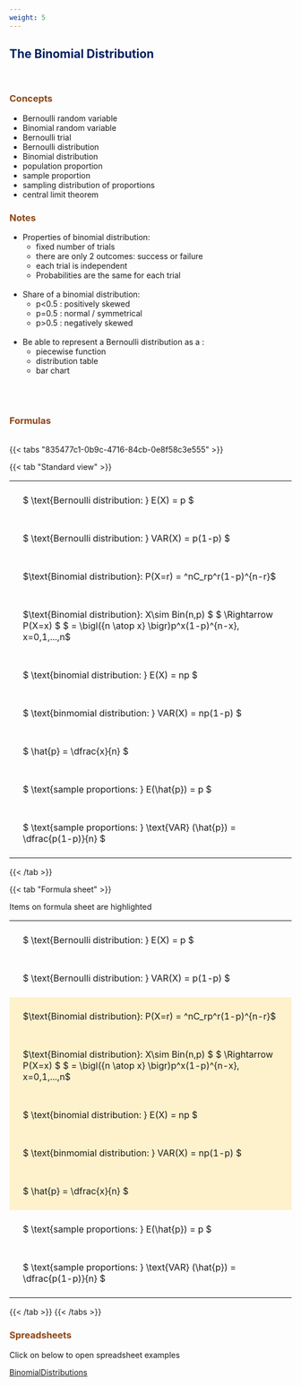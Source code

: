 ```yaml
---
weight: 5
---
```


## <span style="color:RGB(0,32,96"> The Binomial Distribution </span> 
<br>

### <span style="color:RGB(139,69,19)"> Concepts  </span>


* Bernoulli random variable
* Binomial random variable
* Bernoulli trial
* Bernoulli distribution
* Binomial distribution
* population proportion
* sample proportion
* sampling distribution of proportions
* central limit theorem


### <span style="color:RGB(139,69,19)">  Notes </span>


* Properties of binomial distribution:
    * fixed number of trials
    * there are only 2 outcomes: success or failure
    * each trial is independent
    * Probabilities are the same for each trial
<BR><BR>
* Share of a binomial distribution:
    * p<0.5 : positively skewed
    * p=0.5 : normal / symmetrical
    * p>0.5 : negatively skewed
<BR><BR>
* Be able to represent a Bernoulli distribution as a :
    * piecewise function
    * distribution table
    * bar chart
<BR><BR>



<br>


###  <span style="color:RGB(139,69,19)"> Formulas </span>
<br>
{{< tabs "835477c1-0b9c-4716-84cb-0e8f58c3e555" >}}

{{< tab "Standard view" >}}

<style type="text/css">
#T_6dc0e th.col_heading {
  text-align: left;
  font-size: 1em;
}
#T_6dc0e td {
  text-align: left;
  font-size: 1em;
  padding: 1.5em;
}
</style>
<table id="T_6dc0e">
  <thead>
  </thead>
  <tbody>
    <tr>
      <td id="T_6dc0e_row0_col0" class="data row0 col0" >$ \text{Bernoulli distribution: } E(X) = p $</td>
    </tr>
    <tr>
      <td id="T_6dc0e_row1_col0" class="data row1 col0" >$ \text{Bernoulli distribution: } VAR(X) = p(1-p)  $</td>
    </tr>
    <tr>
      <td id="T_6dc0e_row2_col0" class="data row2 col0" >$\text{Binomial distribution}: P(X=r) = ^nC_rp^r(1-p)^{n-r}$</td>
    </tr>
    <tr>
      <td id="T_6dc0e_row3_col0" class="data row3 col0" >$\text{Binomial distribution}: X\sim Bin(n,p) $
$ \Rightarrow P(X=x) $
$ = \bigl({n \atop x} \bigr)p^x(1-p)^{n-x}, x=0,1,...,n$</td>
    </tr>
    <tr>
      <td id="T_6dc0e_row4_col0" class="data row4 col0" >$ \text{binomial distribution: } E(X) = np $</td>
    </tr>
    <tr>
      <td id="T_6dc0e_row5_col0" class="data row5 col0" >$ \text{binmomial distribution: } VAR(X) = np(1-p)  $</td>
    </tr>
    <tr>
      <td id="T_6dc0e_row6_col0" class="data row6 col0" >$ \hat{p} = \dfrac{x}{n} $</td>
    </tr>
    <tr>
      <td id="T_6dc0e_row7_col0" class="data row7 col0" >$ \text{sample proportions: } E(\hat{p}) = p $</td>
    </tr>
    <tr>
      <td id="T_6dc0e_row8_col0" class="data row8 col0" >$ \text{sample proportions: } \text{VAR} (\hat{p}) = \dfrac{p(1-p)}{n} $</td>
    </tr>
  </tbody>
</table>
{{< /tab >}}

{{< tab "Formula sheet" >}}

Items on formula sheet are highlighted 
<br>
<style type="text/css">
#T_4319d th.col_heading {
  text-align: left;
  font-size: 1em;
}
#T_4319d td {
  text-align: left;
  font-size: 1em;
  padding: 1.5em;
}
#T_4319d_row0_col0, #T_4319d_row1_col0, #T_4319d_row7_col0, #T_4319d_row8_col0 {
  background-color: rgba(0,0,0,0);
}
#T_4319d_row2_col0, #T_4319d_row3_col0, #T_4319d_row4_col0, #T_4319d_row5_col0, #T_4319d_row6_col0 {
  background-color: rgba(255,194,10, 0.2);
}
</style>
<table id="T_4319d">
  <thead>
  </thead>
  <tbody>
    <tr>
      <td id="T_4319d_row0_col0" class="data row0 col0" >$ \text{Bernoulli distribution: } E(X) = p $</td>
    </tr>
    <tr>
      <td id="T_4319d_row1_col0" class="data row1 col0" >$ \text{Bernoulli distribution: } VAR(X) = p(1-p)  $</td>
    </tr>
    <tr>
      <td id="T_4319d_row2_col0" class="data row2 col0" >$\text{Binomial distribution}: P(X=r) = ^nC_rp^r(1-p)^{n-r}$</td>
    </tr>
    <tr>
      <td id="T_4319d_row3_col0" class="data row3 col0" >$\text{Binomial distribution}: X\sim Bin(n,p) $
$ \Rightarrow P(X=x) $
$ = \bigl({n \atop x} \bigr)p^x(1-p)^{n-x}, x=0,1,...,n$</td>
    </tr>
    <tr>
      <td id="T_4319d_row4_col0" class="data row4 col0" >$ \text{binomial distribution: } E(X) = np $</td>
    </tr>
    <tr>
      <td id="T_4319d_row5_col0" class="data row5 col0" >$ \text{binmomial distribution: } VAR(X) = np(1-p)  $</td>
    </tr>
    <tr>
      <td id="T_4319d_row6_col0" class="data row6 col0" >$ \hat{p} = \dfrac{x}{n} $</td>
    </tr>
    <tr>
      <td id="T_4319d_row7_col0" class="data row7 col0" >$ \text{sample proportions: } E(\hat{p}) = p $</td>
    </tr>
    <tr>
      <td id="T_4319d_row8_col0" class="data row8 col0" >$ \text{sample proportions: } \text{VAR} (\hat{p}) = \dfrac{p(1-p)}{n} $</td>
    </tr>
  </tbody>
</table>
{{< /tab >}}
{{< /tabs >}}

### <span style="color:RGB(139,69,19)"> Spreadsheets  </span>


Click on below to open spreadsheet examples

[BinomialDistributions](https://github.com/charl-potgieter/AustralianSchoolMaths/raw/main/WebsiteCreator/spreadsheets/BinomialDistributions.xlsx)
